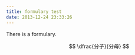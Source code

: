 ```yaml
---
title: formulary test
date: 2013-12-24 23:33:26
---
```


There is a formulary.

$$
\dfrac{分子}{分母}
$$


